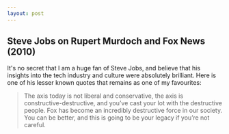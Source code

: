 ```yaml
---
layout: post
---
```

## Steve Jobs on Rupert Murdoch and Fox News  (2010)

It's no secret that I am a huge fan of Steve Jobs, and believe that his insights into the tech industry and culture were absolutely brilliant. Here is one of his lesser known quotes that remains as one of my favourites:

>The axis today is not liberal and conservative, the axis is constructive-destructive, and you’ve cast your lot with the destructive people. Fox has become an incredibly destructive force in our society. You can be better, and this is going to be your legacy if you’re not careful.
